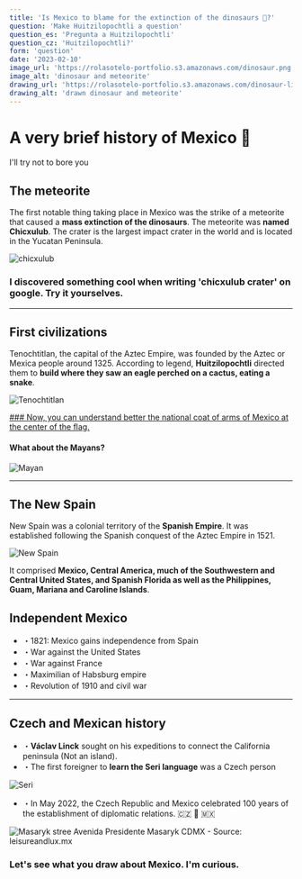 ```yaml
---
title: 'Is Mexico to blame for the extinction of the dinosaurs 🦖?'
question: 'Make Huitzilopochtli a question'
question_es: 'Pregunta a Huitzilopochtli'
question_cz: 'Huitzilopochtli?'
form: 'question'
date: '2023-02-10'
image_url: 'https://rolasotelo-portfolio.s3.amazonaws.com/dinosaur.png'
image_alt: 'dinosaur and meteorite'
drawing_url: 'https://rolasotelo-portfolio.s3.amazonaws.com/dinosaur-lines.png'
drawing_alt: 'drawn dinosaur and meteorite'
---
```


# A very brief history of Mexico 🦕

I'll try not to bore you

## The meteorite

The first notable thing taking place in Mexico was the strike of a meteorite that caused a **mass extinction of the dinosaurs**. The meteorite was **named Chicxulub**. The crater is the largest impact crater in the world and is located in the Yucatan Peninsula.

![chicxulub](https://rolasotelo-portfolio.s3.amazonaws.com/Chicxulubcrater.jpg)

### I discovered something cool when writing 'chicxulub crater' on google. Try it yourselves.

---

## First civilizations

Tenochtitlan, the capital of the Aztec Empire, was founded by the Aztec or Mexica people around 1325. According to legend, **Huitzilopochtli** directed them to **build where they saw an eagle perched on a cactus, eating a snake**.

![Tenochtitlan](https://rolasotelo-portfolio.s3.amazonaws.com/tenochtitlan.jpg)

<a href="https://www.gob.mx/cms/uploads/article/main_image/59059/banderasMexico-08.jpg" target="_blank">
### Now, you can understand better the national coat of arms of Mexico at the center of the flag.
</a>

#### What about the Mayans?

![Mayan](https://rolasotelo-portfolio.s3.amazonaws.com/MundoMaya-Pamphlet.jpg)

---

## The New Spain

New Spain was a colonial territory of the **Spanish Empire**. It was established following the Spanish conquest of the Aztec Empire in 1521.

![New Spain](https://rolasotelo-portfolio.s3.amazonaws.com/virreinato.jpg)

It comprised **Mexico, Central America, much of the Southwestern and Central United States, and Spanish Florida as well as the Philippines, Guam, Mariana and Caroline Islands**.

## Independent Mexico

* ・1821: Mexico gains independence from Spain
* ・War against the United States
* ・War against France
* ・Maximilian of Habsburg empire
* ・Revolution of 1910 and civil war

---

## Czech and Mexican history

* ・**Václav Linck** sought on his expeditions to connect the California peninsula (Not an island).
* ・The first foreigner to **learn the Seri language** was a Czech person

![Seri](https://rolasotelo-portfolio.s3.amazonaws.com/seri-woman.jpg)

* ・In May 2022, the Czech Republic and Mexico celebrated 100 years of the establishment of diplomatic relations. 🇨🇿 💜 🇲🇽

![Masaryk stree](https://rolasotelo-portfolio.s3.amazonaws.com/masaryk-street.png)
<span className="text-sm">Avenida Presidente Masaryk CDMX - Source: leisureandlux.mx</span>

### Let's see what you draw about Mexico. I'm curious.